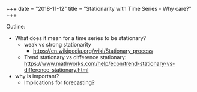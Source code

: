 +++
date = "2018-11-12"
title = "Stationarity with Time Series - Why care?"
+++


Outline:
- What does it mean for a time series to be stationary?
    - weak vs strong stationarity
        - https://en.wikipedia.org/wiki/Stationary_process
    - Trend stationary vs difference stationary: https://www.mathworks.com/help/econ/trend-stationary-vs-difference-stationary.html
- why is important?
    - Implications for forecasting?
